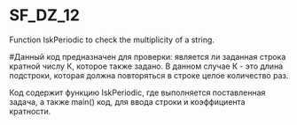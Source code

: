 # SF_DZ_12
Function IskPeriodic to check the multiplicity of a string.

#Данный код предназначен для проверки: является ли заданная строка кратной числу К, которое также задано.
В данном случае К - это длина подстроки, которая должна повторяться в строке целое количество раз.

Код содержит функцию IskPeriodic, где выполняется поставленная задача, а также main() код, для ввода строки и коэффициента кратности.

